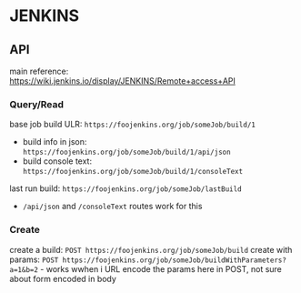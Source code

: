 # JENKINS

## API
main reference: https://wiki.jenkins.io/display/JENKINS/Remote+access+API

### Query/Read
base job build ULR: `https://foojenkins.org/job/someJob/build/1`
- build info in json: `https://foojenkins.org/job/someJob/build/1/api/json`
- build console text: `https://foojenkins.org/job/someJob/build/1/consoleText`

last run build: `https://foojenkins.org/job/someJob/lastBuild`
- `/api/json` and `/consoleText` routes work for this

### Create
create a build: `POST https://foojenkins.org/job/someJob/build`
create with params: `POST https://foojenkins.org/job/someJob/buildWithParameters?a=1&b=2`
    - works wwhen i URL encode the params here in POST, not sure about form encoded in body
